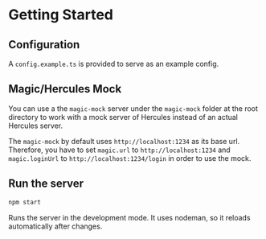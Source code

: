 # Getting Started

## Configuration

A `config.example.ts` is provided to serve as an example config.

## Magic/Hercules Mock

You can use a the `magic-mock` server under the `magic-mock` folder at the root directory to work with a mock server of Hercules instead of an actual Hercules server.

The `magic-mock` by default uses `http://localhost:1234` as its base url. Therefore, you have to set `magic.url` to  `http://localhost:1234` and `magic.loginUrl` to `http://localhost:1234/login` in order to use the mock.

## Run the server

```sh
npm start
```
Runs the server in the development mode.
It uses nodeman, so it reloads automatically after changes.
